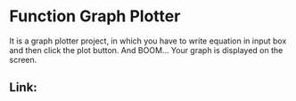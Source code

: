 # Function Graph Plotter

It is a graph plotter project, in which you have to write equation in input box and then click the plot button. And BOOM... Your graph is displayed on the screen.

## Link:
        